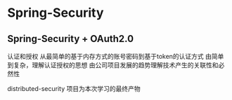 # Spring-Security
## Spring-Security + OAuth2.0
认证和授权
从最简单的基于内存方式的账号密码到基于token的认证方式
由简单到复杂，理解认证授权的思想
由公司项目发展的趋势理解技术产生的关联性和必然性

distributed-security 项目为本次学习的最终产物
